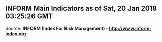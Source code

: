 ## INFORM Main Indicators as of Sat, 20 Jan 2018 03:25:26 GMT

Source: **INFORM (Index For Risk Management) - http://www.inform-index.org**